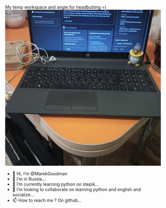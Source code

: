 

My temp workspace and angle for headbutting =)
![place for faceboom](/res/forgit2.jpg)


- 👋 Hi, I’m @MarekGoodman
- 👀 I’m  in Russia...
- 🌱 I’m currently learning python on stepik...
- 💞️ I’m looking to collaborate on learning python and english and socialize...
- 📫 How to reach me ? On github...

<!---
MarekGoodman/MarekGoodman is a ✨ special ✨ repository because its `README.md` (this file) appears on your GitHub profile.
You can click the Preview link to take a look at your changes.
--->
